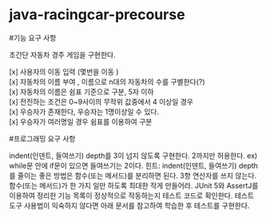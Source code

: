# java-racingcar-precourse


#기능 요구 사항

초간단 자동차 경주 게임을 구현한다.

[x] 사용자의 이동 입력 (몇번을 이동 )  
[x] 자동차의 이름 부여 , 이름으로 n대의 자동차의 수를 구별한다(?)  
[x] 자동차의 이름은 쉼표 기준으로 구분, 5자 이하  
[x] 전진하는 조건은 0~9사이의 무작위 값중에서 4 이상일 경우  
[x] 우승자가 존재한다, 우승자는 1명이상일 수 있다.  
[x] 우승자가 여러명일 경우 쉼표를 이용하여 구분


#프로그래밍 요구 사항 

indent(인덴트, 들여쓰기) depth를 3이 넘지 않도록 구현한다. 2까지만 허용한다.
ex)  while문 안에 if문이 있으면 들여쓰기는 2이다.
힌트: indent(인덴트, 들여쓰기) depth를 줄이는 좋은 방법은 함수(또는 메서드)를 분리하면 된다.
3항 연산자를 쓰지 않는다.
함수(또는 메서드)가 한 가지 일만 하도록 최대한 작게 만들어라.
JUnit 5와 AssertJ를 이용하여 정리한 기능 목록이 정상적으로 작동하는지 테스트 코드로 확인한다.
테스트 도구 사용법이 익숙하지 않다면 아래 문서를 참고하여 학습한 후 테스트를 구현한다.

